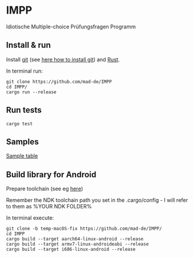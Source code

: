 # IMPP

Idiotische Multiple-choice Prüfungsfragen Programm

## Install & run

Install [git](https://git-scm.com) (see [here how to install git](https://www.linode.com/docs/development/version-control/how-to-install-git-on-linux-mac-and-windows/))
and [Rust](https://rustup.rs/).

In terminal run:

    git clone https://github.com/mad-de/IMPP
    cd IMPP/
    cargo run --release

## Run tests

    cargo test

## Samples
[Sample table](https://docs.google.com/spreadsheets/d/14fNP2Elca82rryRJ8-a_XwH3_oZgrJyXqh7r7Q7GuEc/edit?usp=drivesdk)

## Build library for Android
Prepare toolchain (see eg [here](https://medium.com/visly/rust-on-android-19f34a2fb43))

Remember the NDK toolchain path you set in the .cargo/config - I will refer to them as %YOUR NDK FOLDER%

In terminal execute:

    git clone -b temp-macOS-fix https://github.com/mad-de/IMPP/
    cd IMPP
    cargo build --target aarch64-linux-android --release
    cargo build --target armv7-linux-androideabi --release
    cargo build --target i686-linux-android --release
